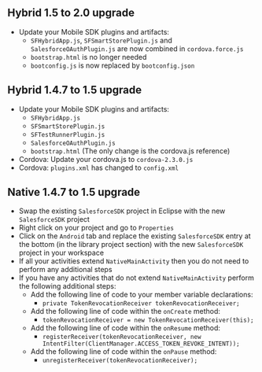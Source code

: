 ## Hybrid 1.5 to 2.0 upgrade
- Update your Mobile SDK plugins and artifacts:
    - `SFHybridApp.js`, `SFSmartStorePlugin.js` and `SalesforceOAuthPlugin.js` are now combined in `cordova.force.js`
    - `bootstrap.html` is no longer needed
    - `bootconfig.js` is now replaced by `bootconfig.json`

## Hybrid 1.4.7 to 1.5 upgrade
- Update your Mobile SDK plugins and artifacts:
    - `SFHybridApp.js`
    - `SFSmartStorePlugin.js`
    - `SFTestRunnerPlugin.js`
    - `SalesforceOAuthPlugin.js`
    - `bootstrap.html` (The only change is the cordova.js reference)
- Cordova: Update your cordova.js to `cordova-2.3.0.js`
- Cordova: `plugins.xml` has changed to `config.xml`

## Native 1.4.7 to 1.5 upgrade
- Swap the existing `SalesforceSDK` project in Eclipse with the new `SalesforceSDK` project
- Right click on your project and go to `Properties`
- Click on the `Android` tab and replace the existing `SalesforceSDK` entry at the bottom (in the library project section) with the new `SalesforceSDK` project in your workspace
- If all your activities extend `NativeMainActivity` then you do not need to perform any additional steps
- If you have any activities that do not extend `NativeMainActivity` perform the following additional steps:
	- Add the following line of code to your member variable declarations:
		- `private TokenRevocationReceiver tokenRevocationReceiver;`
	- Add the following line of code within the `onCreate` method:
		- `tokenRevocationReceiver = new TokenRevocationReceiver(this);`
	- Add the following line of code within the `onResume` method:
		- `registerReceiver(tokenRevocationReceiver, new IntentFilter(ClientManager.ACCESS_TOKEN_REVOKE_INTENT));`
	- Add the following line of code within the `onPause` method:
		- `unregisterReceiver(tokenRevocationReceiver);`
